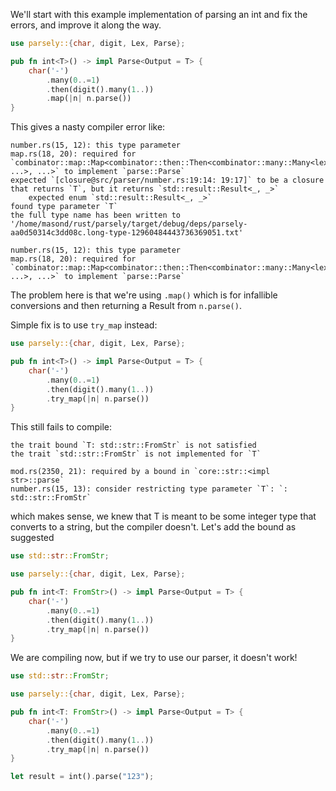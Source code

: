 
We'll start with this example implementation of parsing an int and fix the errors, and improve it along the way.
```rust
use parsely::{char, digit, Lex, Parse};

pub fn int<T>() -> impl Parse<Output = T> {
    char('-')
        .many(0..=1)
        .then(digit().many(1..))
        .map(|n| n.parse())
}
```
This gives a nasty compiler error like:

```text
number.rs(15, 12): this type parameter
map.rs(18, 20): required for `combinator::map::Map<combinator::then::Then<combinator::many::Many<lexer::char::Char>, ...>, ...>` to implement `parse::Parse`
expected `[closure@src/parser/number.rs:19:14: 19:17]` to be a closure that returns `T`, but it returns `std::result::Result<_, _>`
    expected enum `std::result::Result<_, _>`
found type parameter `T`
the full type name has been written to '/home/masond/rust/parsely/target/debug/deps/parsely-aa0d50314c3dd08c.long-type-12960484443736369051.txt'

number.rs(15, 12): this type parameter
map.rs(18, 20): required for `combinator::map::Map<combinator::then::Then<combinator::many::Many<lexer::char::Char>, ...>, ...>` to implement `parse::Parse`
```

The problem here is that we're using `.map()` which is for infallible conversions and then returning a Result from `n.parse()`.

Simple fix is to use `try_map` instead:

```rust
use parsely::{char, digit, Lex, Parse};

pub fn int<T>() -> impl Parse<Output = T> {
    char('-')
        .many(0..=1)
        .then(digit().many(1..))
        .try_map(|n| n.parse())
}
```

This still fails to compile:

```text
the trait bound `T: std::str::FromStr` is not satisfied
the trait `std::str::FromStr` is not implemented for `T`

mod.rs(2350, 21): required by a bound in `core::str::<impl str>::parse`
number.rs(15, 13): consider restricting type parameter `T`: `: std::str::FromStr`
```

which makes sense, we knew that T is meant to be some integer type that converts to a string, but the compiler doesn't. Let's add the bound as suggested

```rust
use std::str::FromStr;

use parsely::{char, digit, Lex, Parse};

pub fn int<T: FromStr>() -> impl Parse<Output = T> {
    char('-')
        .many(0..=1)
        .then(digit().many(1..))
        .try_map(|n| n.parse())
}
```

We are compiling now, but if we try to use our parser, it doesn't work!

```rust
use std::str::FromStr;

use parsely::{char, digit, Lex, Parse};

pub fn int<T: FromStr>() -> impl Parse<Output = T> {
    char('-')
        .many(0..=1)
        .then(digit().many(1..))
        .try_map(|n| n.parse())
}

let result = int().parse("123");
```